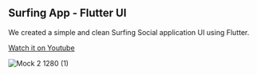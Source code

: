 ## Surfing App - Flutter UI
We created a simple and clean Surfing Social application UI using Flutter.

[Watch it on Youtube]()

![Mock 2 1280 (1)](https://user-images.githubusercontent.com/69669632/93708274-85dd8a00-fb52-11ea-8c73-ce6fea47b8d4.png)




